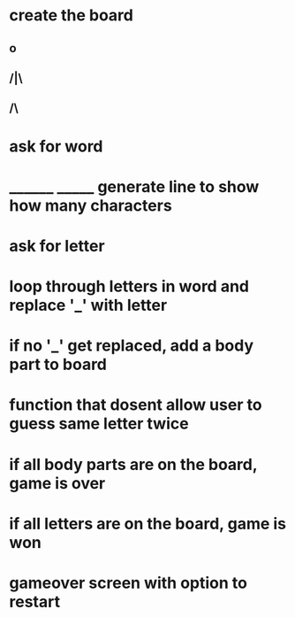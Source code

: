 # create the board
##   o
##   /|\
##    /\
# ask for word
# ______ _____ generate line to show how many characters

# ask for letter
# loop through letters in word and replace '_' with letter
# if no '_' get replaced, add a body part to board
# function that dosent allow user to guess same letter twice
# if all body parts are on the board, game is over
# if all letters are on the board, game is won
# gameover screen with option to restart 
